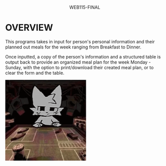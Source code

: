 <p align="center">
WEB115-FINAL
</p>

# OVERVIEW
This programs takes in input for person's personal information and their planned out meals for the week ranging from Breakfast to Dinner.

Once inputted, a copy of the person's information and a structured table is output back to provide an organized meal plan for the week Monday - Sunday, with the option to print/download their created meal plan, or to clear the form and the table.

![hi](furry-boykisser.gif)
